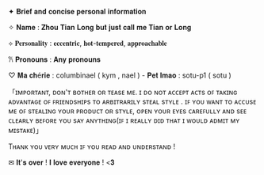 ✦ 𝐁𝐫𝐢𝐞𝐟 𝐚𝐧𝐝 𝐜𝐨𝐧𝐜𝐢𝐬𝐞 𝐩𝐞𝐫𝐬𝐨𝐧𝐚𝐥 𝐢𝐧𝐟𝐨𝐫𝐦𝐚𝐭𝐢𝐨𝐧
 
✧ 𝐍𝐚𝐦𝐞 : 𝐙𝐡𝐨𝐮 𝐓𝐢𝐚𝐧 𝐋𝐨𝐧𝐠 𝐛𝐮𝐭 𝐣𝐮𝐬𝐭 𝐜𝐚𝐥𝐥 𝐦𝐞 𝐓𝐢𝐚𝐧 𝐨𝐫 𝐋𝐨𝐧𝐠 

⟡ 𝐏𝐞𝐫𝐬𝐨𝐧𝐚𝐥𝐢𝐭𝐲 : 𝐞𝐜𝐜𝐞𝐧𝐭𝐫𝐢𝐜, 𝐡𝐨𝐭-𝐭𝐞𝐦𝐩𝐞𝐫𝐞𝐝, 𝐚𝐩𝐩𝐫𝐨𝐚𝐜𝐡𝐚𝐛𝐥𝐞 

𐙚 𝐏𝐫𝐨𝐧𝐨𝐮𝐧𝐬 : 𝐀𝐧𝐲 𝐩𝐫𝐨𝐧𝐨𝐮𝐧𝐬

♡ 𝐌𝐚 𝐜𝐡é𝐫𝐢𝐞 : columbinael ( kym , nael ) - 𝐏𝐞𝐭 𝐥𝐦𝐚𝐨 : sotu-p1 ( sotu )

「ɪᴍᴘᴏʀᴛᴀɴᴛ, ᴅᴏɴ'ᴛ ʙᴏᴛʜᴇʀ ᴏʀ ᴛᴇᴀsᴇ ᴍᴇ. ɪ ᴅᴏ ɴᴏᴛ ᴀᴄᴄᴇᴘᴛ ᴀᴄᴛs ᴏꜰ ᴛᴀᴋɪɴɢ ᴀᴅᴠᴀɴᴛᴀɢᴇ ᴏꜰ ꜰʀɪᴇɴᴅsʜɪᴘs ᴛᴏ ᴀʀʙɪᴛʀᴀʀɪʟʏ sᴛᴇᴀʟ sᴛʏʟᴇ . ɪꜰ ʏᴏᴜ ᴡᴀɴᴛ ᴛᴏ ᴀᴄᴄᴜsᴇ ᴍᴇ ᴏꜰ sᴛᴇᴀʟɪɴɢ ʏᴏᴜʀ ᴘʀᴏᴅᴜᴄᴛ ᴏʀ sᴛʏʟᴇ, ᴏᴘᴇɴ ʏᴏᴜʀ ᴇʏᴇs ᴄᴀʀᴇꜰᴜʟʟʏ ᴀɴᴅ sᴇᴇ ᴄʟᴇᴀʀʟʏ ʙᴇꜰᴏʀᴇ ʏᴏᴜ sᴀʏ ᴀɴʏᴛʜɪɴɢ(ɪꜰ ɪ ʀᴇᴀʟʟʏ ᴅɪᴅ ᴛʜᴀᴛ ɪ ᴡᴏᴜʟᴅ ᴀᴅᴍɪᴛ ᴍʏ ᴍɪsᴛᴀᴋᴇ)」

Tʜᴀɴᴋ ʏᴏᴜ ᴠᴇʀʏ ᴍᴜᴄʜ ɪꜰ ʏᴏᴜ ʀᴇᴀᴅ ᴀɴᴅ ᴜɴᴅᴇʀsᴛᴀɴᴅ !

✉ 𝐈𝐭'𝐬 𝐨𝐯𝐞𝐫 ! 𝐈 𝐥𝐨𝐯𝐞 𝐞𝐯𝐞𝐫𝐲𝐨𝐧𝐞 ! <𝟑

